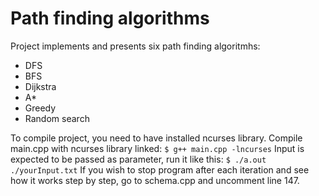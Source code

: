 # Path finding algorithms

Project implements and presents six path finding algoritmhs:
  - DFS
  - BFS
  - Dijkstra
  - A*
  - Greedy
  - Random search
 
To compile project, you need to have installed ncurses library.
Compile main.cpp with ncurses library linked: `$ g++ main.cpp -lncurses`
Input is expected to be passed as parameter, run it like this: `$ ./a.out ./yourInput.txt` 
If you wish to stop program after each iteration and see how it works step by step, go to schema.cpp and uncomment line 147.